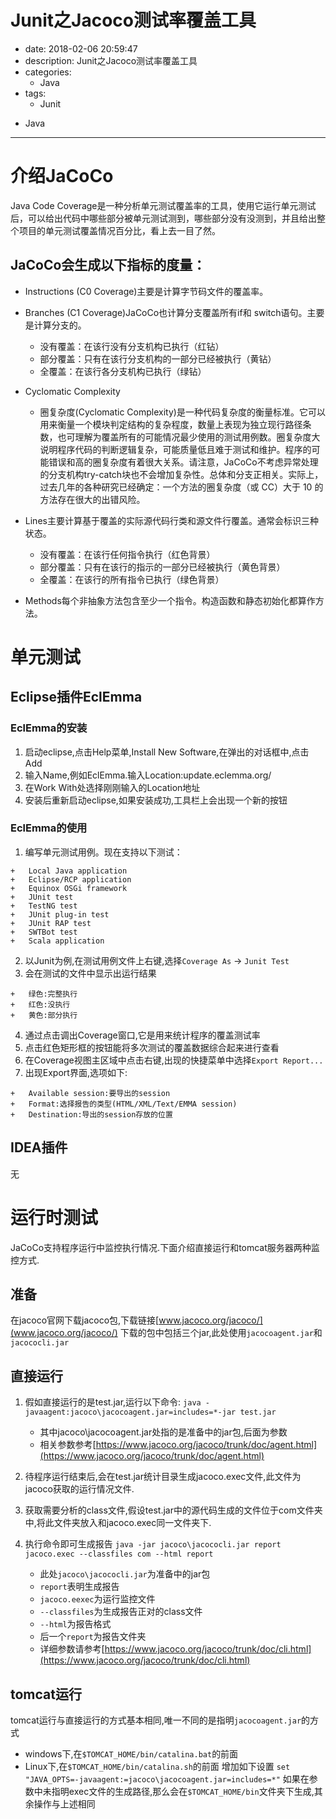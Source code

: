 #   Junit之Jacoco测试率覆盖工具
+ date: 2018-02-06 20:59:47
+ description: Junit之Jacoco测试率覆盖工具
+ categories:
  - Java
+ tags:
  - Junit
- Java
---
#	介绍JaCoCo
Java Code Coverage是一种分析单元测试覆盖率的工具，使用它运行单元测试后，可以给出代码中哪些部分被单元测试测到，哪些部分没有没测到，并且给出整个项目的单元测试覆盖情况百分比，看上去一目了然。

##	JaCoCo会生成以下指标的度量：
+	Instructions (C0 Coverage)主要是计算字节码文件的覆盖率。

+	Branches (C1 Coverage)JaCoCo也计算分支覆盖所有if和 switch语句。主要是计算分支的。
    -   没有覆盖：在该行没有分支机构已执行（红钻）
    -   部分覆盖：只有在该行分支机构的一部分已经被执行（黄钻）
    -   全覆盖：在该行各分支机构已执行（绿钻）

+	Cyclomatic Complexity
    -   圈复杂度(Cyclomatic Complexity)是一种代码复杂度的衡量标准。它可以用来衡量一个模块判定结构的复杂程度，数量上表现为独立现行路径条数，也可理解为覆盖所有的可能情况最少使用的测试用例数。圈复杂度大说明程序代码的判断逻辑复杂，可能质量低且难于测试和维护。程序的可能错误和高的圈复杂度有着很大关系。请注意，JaCoCo不考虑异常处理的分支机构try-catch块也不会增加复杂性。总体和分支正相关。实际上，过去几年的各种研究已经确定：一个方法的圈复杂度（或 CC）大于 10 的方法存在很大的出错风险。

+   Lines主要计算基于覆盖的实际源代码行类和源文件行覆盖。通常会标识三种状态。
    -	没有覆盖：在该行任何指令执行（红色背景）
    -	部分覆盖：只有在该行的指示的一部分已经被执行（黄色背景）
    -	全覆盖：在该行的所有指令已执行（绿色背景）

+   Methods每个非抽象方法包含至少一个指令。构造函数和静态初始化都算作方法。

#	单元测试

##	Eclipse插件EclEmma
### EclEmma的安装
1.	启动eclipse,点击Help菜单,Install New Software,在弹出的对话框中,点击Add
2.	输入Name,例如EclEmma.输入Location:update.eclemma.org/
3.	在Work With处选择刚刚输入的Location地址
4.	安装后重新启动eclipse,如果安装成功,工具栏上会出现一个新的按钮

### EclEmma的使用
1.  编写单元测试用例。现在支持以下测试：
```
+	Local Java application
+	Eclipse/RCP application
+	Equinox OSGi framework
+	JUnit test
+	TestNG test
+	JUnit plug-in test
+	JUnit RAP test
+	SWTBot test
+	Scala application
```
2.  以Junit为例,在测试用例文件上右键,选择`Coverage As` -> `Junit Test`
3.  会在测试的文件中显示出运行结果
```
+   绿色:完整执行
+   红色:没执行
+   黄色:部分执行
```
4.  通过点击调出Coverage窗口,它是用来统计程序的覆盖测试率
5.  点击红色矩形框的按钮能将多次测试的覆盖数据综合起来进行查看
6.  在Coverage视图主区域中点击右键,出现的快捷菜单中选择`Export Report...`
7.  出现Export界面,选项如下:
```
+   Available session:要导出的session
+   Format:选择报告的类型(HTML/XML/Text/EMMA session)
+   Destination:导出的session存放的位置
```

##  IDEA插件
无

#   运行时测试
JaCoCo支持程序运行中监控执行情况.下面介绍直接运行和tomcat服务器两种监控方式.

##  准备
在jacoco官网下载jacoco包,下载链接[www.jacoco.org/jacoco/](www.jacoco.org/jacoco/)
下载的包中包括三个jar,此处使用`jacocoagent.jar`和`jacococli.jar`

##  直接运行
1.  假如直接运行的是test.jar,运行以下命令:
`java -javaagent:jacoco\jacocoagent.jar=includes=*-jar test.jar`
    -   其中jacoco\jacocoagent.jar处指的是准备中的jar包,后面为参数
    -   相关参数参考[https://www.jacoco.org/jacoco/trunk/doc/agent.html](https://www.jacoco.org/jacoco/trunk/doc/agent.html)
2.  待程序运行结束后,会在test.jar统计目录生成jacoco.exec文件,此文件为jacoco获取的运行情况文件.

3.  获取需要分析的class文件,假设test.jar中的源代码生成的文件位于com文件夹中,将此文件夹放入和jacoco.exec同一文件夹下.

4.  执行命令即可生成报告
`java -jar jacoco\jacococli.jar report jacoco.exec --classfiles com --html report`
    -   此处`jacoco\jacococli.jar`为准备中的jar包
    -   `report`表明生成报告
    -   `jacoco.eexec`为运行监控文件
    -   `--classfiles`为生成报告正对的class文件
    -   `--html`为报告格式
    -   后一个`report`为报告文件夹
    -   详细参数请参考[https://www.jacoco.org/jacoco/trunk/doc/cli.html](https://www.jacoco.org/jacoco/trunk/doc/cli.html)

##  tomcat运行
tomcat运行与直接运行的方式基本相同,唯一不同的是指明`jacocoagent.jar`的方式
+   windows下,在`$TOMCAT_HOME/bin/catalina.bat`的前面
+   Linux下,在`$TOMCAT_HOME/bin/catalina.sh`的前面
增加如下设置
`set "JAVA_OPTS=-javaagent:=jacoco\jacocoagent.jar=includes=*"`
如果在参数中未指明exec文件的生成路径,那么会在`$TOMCAT_HOME/bin`文件夹下生成,其余操作与上述相同

